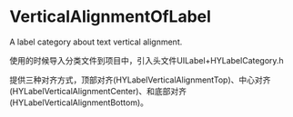 # VerticalAlignmentOfLabel
A label category about text vertical alignment.


使用的时候导入分类文件到项目中，引入头文件UILabel+HYLabelCategory.h

提供三种对齐方式，顶部对齐(HYLabelVerticalAlignmentTop)、中心对齐(HYLabelVerticalAlignmentCenter)、和底部对齐(HYLabelVerticalAlignmentBottom)。
